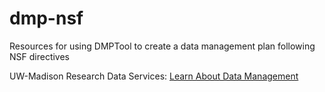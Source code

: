 # dmp-nsf
Resources for using DMPTool to create a data management plan following NSF directives

UW-Madison Research Data Services: <a href = "http://researchdata.wisc.edu/learn-about-data-management/" target = "blank">Learn About Data Management</a>
